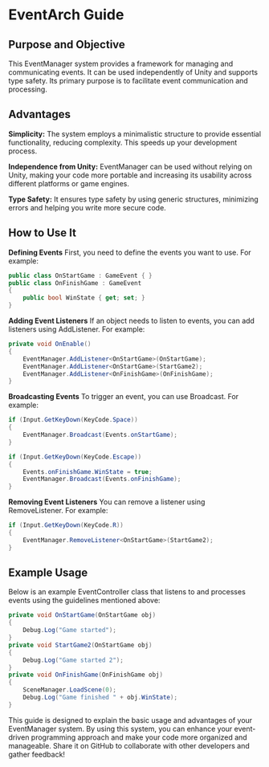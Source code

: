 # EventArch Guide

## Purpose and Objective

This EventManager system provides a framework for managing and communicating events. It can be used independently of
Unity and supports type safety. Its primary purpose is to facilitate event communication and processing.

## Advantages

**Simplicity:** The system employs a minimalistic structure to provide essential functionality, reducing complexity.
This speeds up your development process.

**Independence from Unity:** EventManager can be used without relying on Unity, making your code more portable and
increasing its usability across different platforms or game engines.

**Type Safety:** It ensures type safety by using generic structures, minimizing errors and helping you write more secure
code.

## How to Use It

**Defining Events**
First, you need to define the events you want to use. For example:

``` csharp 
public class OnStartGame : GameEvent { }
public class OnFinishGame : GameEvent
{
    public bool WinState { get; set; }
}
```

**Adding Event Listeners**
If an object needs to listen to events, you can add listeners using AddListener. For example:

``` csharp 
private void OnEnable()
{
    EventManager.AddListener<OnStartGame>(OnStartGame);
    EventManager.AddListener<OnStartGame>(StartGame2);
    EventManager.AddListener<OnFinishGame>(OnFinishGame);
}
```

**Broadcasting Events**
To trigger an event, you can use Broadcast. For example:

``` csharp 
if (Input.GetKeyDown(KeyCode.Space))
{
    EventManager.Broadcast(Events.onStartGame);
}

if (Input.GetKeyDown(KeyCode.Escape))
{
    Events.onFinishGame.WinState = true;
    EventManager.Broadcast(Events.onFinishGame);
}

```

**Removing Event Listeners**
You can remove a listener using RemoveListener. For example:

``` csharp 
if (Input.GetKeyDown(KeyCode.R))
{
    EventManager.RemoveListener<OnStartGame>(StartGame2);
}
```

## Example Usage

Below is an example EventController class that listens to and processes events using the guidelines mentioned above:

``` csharp 
private void OnStartGame(OnStartGame obj)
{
    Debug.Log("Game started");
}
private void StartGame2(OnStartGame obj)
{
    Debug.Log("Game started 2");
}
private void OnFinishGame(OnFinishGame obj)
{
    SceneManager.LoadScene(0);
    Debug.Log("Game finished " + obj.WinState);
}
```

This guide is designed to explain the basic usage and advantages of your EventManager system. By using this system, you
can enhance your event-driven programming approach and make your code more organized and manageable. Share it on GitHub
to collaborate with other developers and gather feedback!